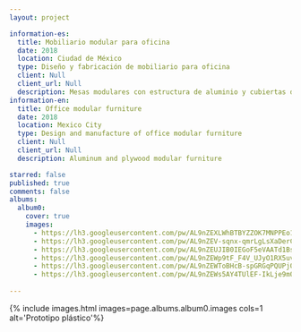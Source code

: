 ```yaml
---
layout: project

information-es:
  title: Mobiliario modular para oficina
  date: 2018
  location: Ciudad de México
  type: Diseño y fabricación de mobiliario para oficina
  client: Null
  client_url: Null
  description: Mesas modulares con estructura de aluminio y cubiertas de aglomerado
information-en:
  title: Office modular furniture
  date: 2018
  location: Mexico City
  type: Design and manufacture of office modular furniture
  client: Null
  client_url: Null
  description: Aluminum and plywood modular furniture

starred: false
published: true
comments: false
albums:
  album0:
    cover: true
    images:
      - https://lh3.googleusercontent.com/pw/AL9nZEXLWhBTBYZZOK7MNPPEo1g3X0WOaFTALjDmDldgSeYNaZ7ZsGA4sF_MqRyjn5T_6vmXe_upe8QUOR_7aMvacxYiCObGvp4vITOFeIbYstdheW8CYUvwcb23rGc3Rlox7RmTIKsuyZLDUbCWJWqyI9rHlw=w1697-h954-no?authuser=1
      - https://lh3.googleusercontent.com/pw/AL9nZEV-sqnx-qmrLgLsXaDerCI0KErPR0mYZPBNnty8Kro3COHItVmyW4i6jGb1rtWEPMOVUTvTeiIWqUtxZWhEzGj_hLVCRVucDjNDRJWSf5GzIOdO18agbs75_To6GFe-PZXR9Omm05MLqrqKmluhltqg3A=w1273-h954-no?authuser=1
      - https://lh3.googleusercontent.com/pw/AL9nZEUJIB0IEGoF5eVAATd1BsMQgg7XQY5Rbz833afEHxGChFiC37TxT6vpR0o4YKDCqhRgJAWFpx9pUsQuzCayviTgBiKhg-D2FiwkxX4UviQ8R6xRHW_xXmr-FnGtOYajlIz0ZtDbPxmT5G6BQ1idbnqiHw=w1273-h954-no?authuser=1
      - https://lh3.googleusercontent.com/pw/AL9nZEWp9tF_F4V_UJyO1RX5uvJ2Dks1ZRPAS0ws6nm1yPrBjYiB4FzrrU2ZnAPwENln4WJiQIyfrAlzGGrcSYPv53tYS7yUZBqTkm3XFHdVQWHJdZxLxcuSQFgx7s2c5AzpCDv4wy0OSZqq9TuYXn0BONp-bw=w1273-h954-no?authuser=1
      - https://lh3.googleusercontent.com/pw/AL9nZEWToBHcB-spGRGqPQUPj0mcGN9hFP0hnp6rJluQwd_MPmMKfEXTk1lNrVwITGKHRqTPg_-59zPBLgOCfRlMlsd11O70vqr9xEa7Otz43rSs3dr2QJkrWU7CvWCPzXCg8sv6jBxhNCqLW1vWxtTvCInrsA=w1273-h954-no?authuser=1
      - https://lh3.googleusercontent.com/pw/AL9nZEWs5AY4TUlEF-IkLje9m0hX5Dm3SLvbpJSNT_japJ4WRjEcy8ZN7FIX5D5zRCq7ddnsTfDn8UzLkneuiu0V73UDQVil1qOYRyf3U4HzAwDwpm4T-0TSIi6BBJDM2u3A1DFORqIIl6Ttk9jjH1ELKnB1Ig=w1273-h954-no?authuser=1
      
---
```


{% include images.html images=page.albums.album0.images cols=1 alt='Prototipo plástico'%}
